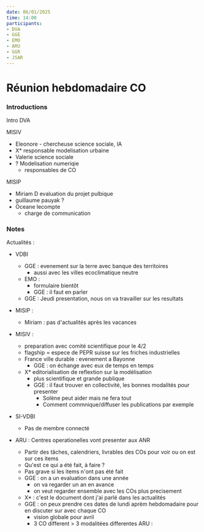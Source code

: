 ```yaml
---
date: 06/01/2025
time: 14:00
participants:
- DVA
- GGE
- EMO
- ARU
- GGR
- JSAR
---
```


# Réunion hebdomadaire CO
### Introductions
Intro DVA

MISIV
- Eleonore - chercheuse science sociale, IA
- X* responsable modelisation urbaine
- Valerie science sociale
- ? Modelisation numeriqie 
  - responsables de CO

MISIP
- Miriam D evaluation du projet pulbique
- guillaume pauyak ? 
- Oceane lecompte
  - charge de communication

### Notes
Actualités :
- VDBI 
  - GGE : evenement sur la terre avec banque des territoires
    - aussi avec les villes ecoclimatique neutre
  - EMO : 
    - formulaire bientôt
    - GGE : il faut en parler
  - GGE : Jeudi presentation, nous on va travailler sur les resultats
- MISIP :
  - Miriam : pas d'actualités après les vacances
- MISIV :
  - preparation avec comité scientifique pour le 4/2
  - flagship = espece de PEPR suisse sur les friches industrielles
  - France ville durable : evenement a Bayonne
    - GGE : on échange avec eux de temps en temps
  - X* editorialisation de reflextion sur la modélisation
    - plus scientifique et grande publique
    - GGE : il faut trouver en collectivité, les bonnes modalités pour presenter
      - Solène peut aider mais ne fera tout
      - Comment commnique/diffuser les publications par exemple
- SI-VDBI
  - Pas de membre connecté

- ARU : Centres operationelles vont presenter aux ANR
  - Partir des tâches, calendriers, livrables des COs pour voir ou on est sur ces items
  - Qu'est ce qui a été fait, à faire ? 
  - Pas grave si les items n'ont pas été fait
  - GGE : on a un evaluation dans une année
    - on va regarder un an en avance
    - on veut regarder ensemble avec les COs plus precisement
  - X* : c'est le document dont j'ai parlé dans les actualités
  - GGE : on peux prendre ces dates de lundi aprèm hebdomadaire pour en discuter sur avec chaque CO
    - vision globale pour avril
    - 3 CO different > 3 modalitées differentes
ARU : 
